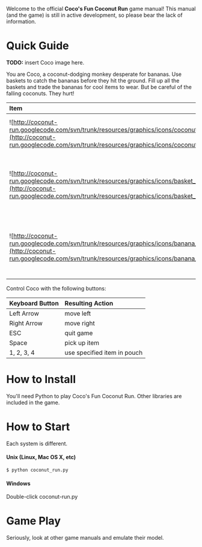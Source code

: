 Welcome to the official **Coco's Fun Coconut Run** game manual! This manual (and the game) is still in active development, so please bear the lack of information.



# Quick Guide #

**TODO:** insert Coco image here.

You are Coco, a coconut-dodging monkey desperate for bananas. Use baskets to catch the bananas before they hit the ground. Fill up all the baskets and trade the bananas for cool items to wear. But be careful of the falling coconuts. They hurt!

| **Item** | **Description** |
|:---------|:----------------|
|![http://coconut-run.googlecode.com/svn/trunk/resources/graphics/icons/coconut_highres.png](http://coconut-run.googlecode.com/svn/trunk/resources/graphics/icons/coconut_highres.png)| Dodge the coconuts! If you get hit, you lose a life.|
|![http://coconut-run.googlecode.com/svn/trunk/resources/graphics/icons/basket_highres.png](http://coconut-run.googlecode.com/svn/trunk/resources/graphics/icons/basket_highres.png)| Grab a basket from the ground by pressing [SPACE](SPACE.md). Use this basket to catch bananas!|
|![http://coconut-run.googlecode.com/svn/trunk/resources/graphics/icons/banana_highres.png](http://coconut-run.googlecode.com/svn/trunk/resources/graphics/icons/banana_highres.png)| Catch the bananas! Use your caught bananas to buy items for your avatar.|

Control Coco with the following buttons:

| **Keyboard Button** | **Resulting Action** |
|:--------------------|:---------------------|
| Left Arrow | move left |
| Right Arrow | move right |
| ESC | quit game |
| Space | pick up item |
| 1, 2, 3, 4 | use specified item in pouch |

# How to Install #

You'll need Python to play Coco's Fun Coconut Run. Other libraries are included in the game.

# How to Start #

Each system is different.

#### Unix (Linux, Mac OS X, etc) ####

```
$ python coconut_run.py
```

#### Windows ####

Double-click coconut-run.py

# Game Play #

Seriously, look at other game manuals and emulate their model.